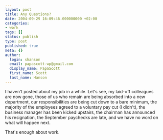 ```yaml
---
layout: post
title: Any Questions?
date: 2004-09-29 16:09:46.000000000 +02:00
categories:
- work
tags: []
status: publish
type: post
published: true
meta: {}
author:
  login: shanson
  email: papascott-wp@gmail.com
  display_name: PapaScott
  first_name: Scott
  last_name: Hanson
---
```

<p>I haven't posted about my job in a while. Let's see, my laid-off colleagues are now gone, those of us who remain are being absorbed into a new department, our responsibilities are being cut down to a bare minimum, the majority of the employees agreed to a voluntary pay cut (I didn't), the business manager has been kicked upstairs, the chairman has announced his resignation, the September paychecks are late, and we have no word on what will happen next. </p>
<p>That's enough about work.</p>
